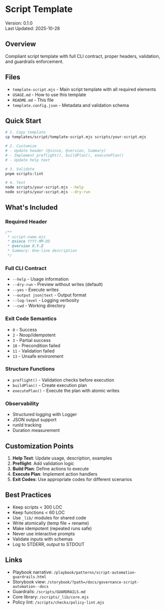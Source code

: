 # Script Template

Version: 0.1.0  
Last Updated: 2025-10-28

## Overview

Compliant script template with full CLI contract, proper headers, validation, and guardrails enforcement.

## Files

- `template-script.mjs` - Main script template with all required elements
- `USAGE.md` - How to use this template
- `README.md` - This file
- `template.config.json` - Metadata and validation schema

## Quick Start

```bash
# 1. Copy template
cp templates/script/template-script.mjs scripts/your-script.mjs

# 2. Customize
# - Update header (@since, @version, Summary)
# - Implement preflight(), buildPlan(), executePlan()
# - Update help text

# 3. Validate
pnpm scripts:lint

# 4. Test
node scripts/your-script.mjs --help
node scripts/your-script.mjs --dry-run
```

## What's Included

### Required Header

```javascript
/**
 * script-name.mjs
 * @since YYYY-MM-DD
 * @version X.Y.Z
 * Summary: One-line description
 */
```

### Full CLI Contract

- `--help` - Usage information
- `--dry-run` - Preview without writes (default)
- `--yes` - Execute writes
- `--output json|text` - Output format
- `--log-level` - Logging verbosity
- `--cwd` - Working directory

### Exit Code Semantics

- `0` - Success
- `2` - Noop/idempotent
- `3` - Partial success
- `10` - Precondition failed
- `11` - Validation failed
- `13` - Unsafe environment

### Structure Functions

- `preflight()` - Validation checks before execution
- `buildPlan()` - Create execution plan
- `executePlan()` - Execute the plan with atomic writes

### Observability

- Structured logging with Logger
- JSON output support
- runId tracking
- Duration measurement

## Customization Points

1. **Help Text**: Update usage, description, examples
2. **Preflight**: Add validation logic
3. **Build Plan**: Define actions to execute
4. **Execute Plan**: Implement action handlers
5. **Exit Codes**: Use appropriate codes for different scenarios

## Best Practices

- Keep scripts < 300 LOC
- Keep functions < 60 LOC
- Use `_lib/` modules for shared code
- Write atomically (temp file + rename)
- Make idempotent (repeated runs safe)
- Never use interactive prompts
- Validate inputs with schemas
- Log to STDERR, output to STDOUT

## Links

- Playbook narrative: `/playbook/patterns/script-automation-guardrails.html`
- Storybook view: `/storybook/?path=/docs/governance-script-automation--docs`
- Guardrails: `/scripts/GUARDRAILS.md`
- Core library: `/scripts/_lib/core.mjs`
- Policy lint: `/scripts/checks/policy-lint.mjs`
